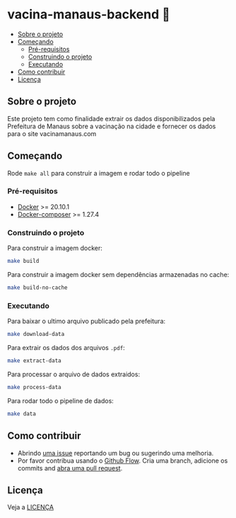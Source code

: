 # vacina-manaus-backend 💉

- [Sobre o projeto](#sobre-o-projeto)
- [Começando](#começando)
  - [Pré-requisitos](#pré-requisitos)
  - [Construindo o projeto](#construindo-o-projeto)
  - [Executando](#running)
- [Como contribuir](#como-contribuir)
- [Licença](#licença)

## Sobre o projeto

Este projeto tem como finalidade extrair os dados disponibilizados pela Prefeitura de Manaus sobre a vacinação na cidade e fornecer os dados para o site vacinamanaus.com

## Começando

Rode `make all` para construir a imagem e rodar todo o pipeline

### Pré-requisitos

- [Docker](https://docs.docker.com/engine/install/ubuntu/) >= 20.10.1
- [Docker-composer](https://docs.docker.com/compose/install/) >= 1.27.4

### Construindo o projeto

Para construir a imagem docker:

```bash
make build
```

Para construir a imagem docker sem dependências armazenadas no cache:

```bash
make build-no-cache
```

### Executando

Para baixar o ultimo arquivo publicado pela prefeitura:

```bash
make download-data
```

Para extrair os dados dos arquivos `.pdf`:

```bash
make extract-data
```

Para processar o arquivo de dados extraidos:

```bash
make process-data
```

Para rodar todo o pipeline de dados:

```bash
make data
```

## Como contribuir

- Abrindo [uma issue](https://github.com/CodeForManaus/vacina-manaus-backend/issues/new) reportando um bug ou sugerindo uma melhoria.
- Por favor contribua usando o [Github Flow](https://guides.github.com/introduction/flow/). Cria uma branch, adicione os commits and [abra uma pull request](https://github.com/CodeForManaus/vacina-manaus-backend/compare).

## Licença

Veja a [LICENÇA](https://github.com/CodeForManaus/vacina-manaus-backend/blob/master/LICENSE.md)
